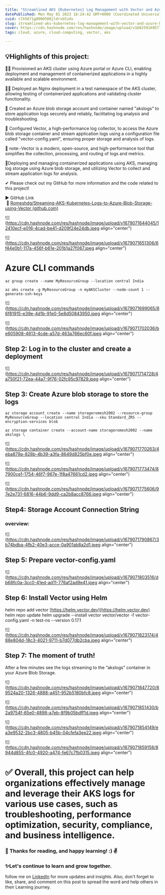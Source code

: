 ```yaml
---
title: "Streamlined AKS {Kubernetes} Log Management with Vector and Azure Blob Storage"
datePublished: Mon May 01 2023 18:24:42 GMT+0000 (Coordinated Universal Time)
cuid: clh5671g8000508jldrvb5zdv
slug: streamlined-aks-kubernetes-log-management-with-vector-and-azure-blob-storage
cover: https://cdn.hashnode.com/res/hashnode/image/upload/v1682591695778/8075c3ac-b2c8-4a16-be15-f4ef9b988cec.jpeg
tags: cloud, azure, cloud-computing, vector, aks

---
```


## **💡Highlights of this project:**

👨‍💻 Provisioned an AKS cluster using Azure portal or Azure CLI, enabling deployment and management of containerized applications in a highly available and scalable environment.

👩‍💻 Deployed an Nginx deployment in a test namespace of the AKS cluster, allowing testing of containerized applications and validating cluster functionality.

🤞 Created an Azure blob storage account and container named "akslogs" to store application logs securely and reliably, facilitating log analysis and troubleshooting.

💬 Configured Vector, a high-performance log collector, to access the Azure blob storage container and stream application logs using a configuration file called "vector-config.yaml", ensuring proper storage and analysis of logs.

📝 note:-Vector is a modern, open-source, and high-performance tool that simplifies the collection, processing, and routing of logs and metrics.

🚀Deploying and managing containerized applications using AKS, managing log storage using Azure blob storage, and utilizing Vector to collect and stream application logs for analysis.

✔ Please check out my GitHub for more information and the code related to this project!

▶ GitHub Link   
 🔗 [Romeshdg/Streaming-AKS-Kubernetes-Logs-to-Azure-Blob-Storage-using-Vector (](https://github.com/Romeshdg/Streaming-AKS-Kubernetes-Logs-to-Azure-Blob-Storage-using-Vector)[github.com](http://github.com)[)](https://github.com/Romeshdg/Streaming-AKS-Kubernetes-Logs-to-Azure-Blob-Storage-using-Vector)

![](https://cdn.hashnode.com/res/hashnode/image/upload/v1679071644045/12410ecf-e016-4cad-be41-d209f24e24db.jpeg align="center")

![](https://cdn.hashnode.com/res/hashnode/image/upload/v1679071651306/6f44e0b1-117a-456f-b61e-201b1a27f067.jpeg align="center")

# Azure CLI commands

`az group create --name MyResourceGroup --location central India`

`az aks create -g MyResourceGroup -n myAKSCluster --node-count 1 --generate-ssh-keys`

![](https://cdn.hashnode.com/res/hashnode/image/upload/v1679071699065/86f81915-e39e-4d1b-91e0-5e8d50843950.jpeg align="center")

![](https://cdn.hashnode.com/res/hashnode/image/upload/v1679071702036/be605908-4613-4cde-a57d-463a766ec60f.jpeg align="center")

## Step 2: Log in to the cluster and create a deployment

![](https://cdn.hashnode.com/res/hashnode/image/upload/v1679071714728/4a750f21-72ea-44a7-9f76-02fc95c97829.jpeg align="center")

## Step 3: Create Azure blob storage to store the logs

`az storage account create --name storageromesh2002 --resource-group MyResourceGroup --location central India --sku Standard_ZRS --encryption-services blob`

`az storage container create --account-name storageromesh2002 --name akslogs \`

![](https://cdn.hashnode.com/res/hashnode/image/upload/v1679071770263/4eba879a-828b-4b39-a3fa-8649d825bf0e.jpeg align="center")

![](https://cdn.hashnode.com/res/hashnode/image/upload/v1679071773474/87900ce1-1754-46f7-967e-1f8a47661cd2.jpeg align="center")

![](https://cdn.hashnode.com/res/hashnode/image/upload/v1679071775606/97e2e731-6816-44b6-9dd9-ca2b8acc8766.jpeg align="center")

## Step4: Storage Account Connection String

### overview:

![](https://cdn.hashnode.com/res/hashnode/image/upload/v1679071790867/3b74bdba-4fb2-40e3-acce-0a901ab8a2d1.jpeg align="center")

## Step 5: Prepare vector-config.yaml

![](https://cdn.hashnode.com/res/hashnode/image/upload/v1679071803516/db68fc0a-3cc0-41ed-ad11-776af2ad9e41.jpeg align="center")

## Step 6: Install Vector using Helm

helm repo add vector [https://helm.vector.dev](https://helm.vector.dev) helm repo update helm upgrade --install vector vector/vector -f vector-config.yaml -n test-ns --version 0.17.1

![](https://cdn.hashnode.com/res/hashnode/image/upload/v1679071823174/488e804d-18c3-4021-9711-b7d077db2cba.jpeg align="center")

## Step 7: The moment of truth!

After a few minutes see the logs streaming to the “akslogs” container in your Azure Blob Storage.

![](https://cdn.hashnode.com/res/hashnode/image/upload/v1679071847720/89524a20-1326-4888-a451-952b5180bfc8.jpeg align="center")

![](https://cdn.hashnode.com/res/hashnode/image/upload/v1679071851430/b2a9754f-65e0-4898-a7eb-8f9b05bdff1d.jpeg align="center")

![](https://cdn.hashnode.com/res/hashnode/image/upload/v1679071854149/ea3e9532-2bc3-4805-b45b-04cfefa3ee22.jpeg align="center")

![](https://cdn.hashnode.com/res/hashnode/image/upload/v1679071859158/8944d855-4fc0-4920-a474-fe67c7fb0315.jpeg align="center")

# ✅ Overall, this project can help organizations effectively manage and leverage their AKS logs for various use cases, such as troubleshooting, performance optimization, security, compliance, and business intelligence.

### 📍 Thanks for reading, and happy learning! :) ✌

### ✨Let's continue to learn and grow together.

follow me on [LinkedIn](https://www.linkedin.com/in/romeshdharamgudi/) for more updates and insights. Also, don't forget to like, share, and comment on this post to spread the word and help others in their Learning journey.